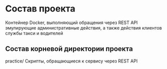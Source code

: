# Состав проекта
Контейнер Docker, выполняющий обращения через REST API эмулирующие административные действия, а также действия клиентов службы такси и водителей

## Состав корневой директории проекта

practice/ Скрипты, обращающиеся к сервису через REST API

